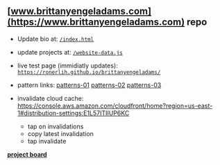 ## [www.brittanyengeladams.com](https://www.brittanyengeladams.com) repo

- Update bio at:
[`/index.html`](https://github.com/ronerlih/brittanyengeladams/blob/master/index.html)


- update projects at:
[`/website-data.js`](https://github.com/ronerlih/brittanyengeladams/blob/master/website-data.js)

- live test page (immidiatly updates):
[`https://ronerlih.github.io/brittanyengeladams/`](https://ronerlih.github.io/brittanyengeladams/)

- pattern links:
 [patterns-01](https://www.brittanyengeladams.com/image-patterns-01.html)
 [patterns-02](https://www.brittanyengeladams.com/image-patterns-02.html)
 [patterns-03](https://www.brittanyengeladams.com/image-patterns-03.html)
- invalidate cloud cache:
https://console.aws.amazon.com/cloudfront/home?region=us-east-1#distribution-settings:E1L57ITIIUP6KC
  - tap on invalidations
  - copy latest invalidation
  - tap invalidate 

[**project board**](https://github.com/users/ronerlih/projects/7)